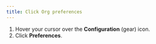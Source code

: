 ```yaml
---
title: Click Org preferences
---
```


1. Hover your cursor over the **Configuration** (gear) icon.
1. Click **Preferences**.

